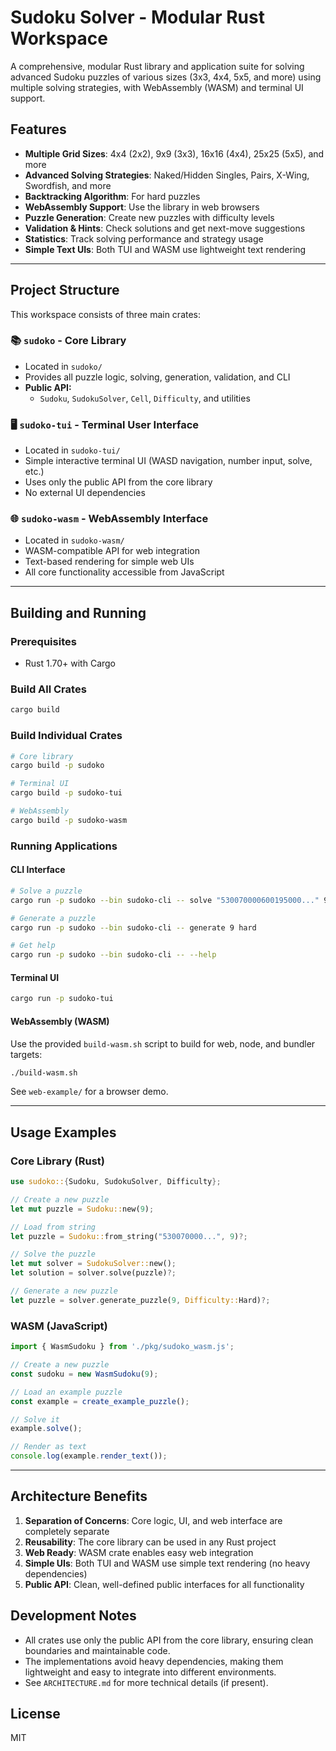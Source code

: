 # Sudoku Solver - Modular Rust Workspace

A comprehensive, modular Rust library and application suite for solving advanced Sudoku puzzles of various sizes (3x3, 4x4, 5x5, and more) using multiple solving strategies, with WebAssembly (WASM) and terminal UI support.

## Features

- **Multiple Grid Sizes**: 4x4 (2x2), 9x9 (3x3), 16x16 (4x4), 25x25 (5x5), and more
- **Advanced Solving Strategies**: Naked/Hidden Singles, Pairs, X-Wing, Swordfish, and more
- **Backtracking Algorithm**: For hard puzzles
- **WebAssembly Support**: Use the library in web browsers
- **Puzzle Generation**: Create new puzzles with difficulty levels
- **Validation & Hints**: Check solutions and get next-move suggestions
- **Statistics**: Track solving performance and strategy usage
- **Simple Text UIs**: Both TUI and WASM use lightweight text rendering

---

## Project Structure

This workspace consists of three main crates:

### 📚 `sudoko` - Core Library
- Located in `sudoko/`
- Provides all puzzle logic, solving, generation, validation, and CLI
- **Public API:**
  - `Sudoku`, `SudokuSolver`, `Cell`, `Difficulty`, and utilities

### 🖥️ `sudoko-tui` - Terminal User Interface
- Located in `sudoko-tui/`
- Simple interactive terminal UI (WASD navigation, number input, solve, etc.)
- Uses only the public API from the core library
- No external UI dependencies

### 🌐 `sudoko-wasm` - WebAssembly Interface
- Located in `sudoko-wasm/`
- WASM-compatible API for web integration
- Text-based rendering for simple web UIs
- All core functionality accessible from JavaScript

---

## Building and Running

### Prerequisites
- Rust 1.70+ with Cargo

### Build All Crates
```bash
cargo build
```

### Build Individual Crates
```bash
# Core library
cargo build -p sudoko

# Terminal UI
cargo build -p sudoko-tui

# WebAssembly
cargo build -p sudoko-wasm
```

### Running Applications

#### CLI Interface
```bash
# Solve a puzzle
cargo run -p sudoko --bin sudoko-cli -- solve "530070000600195000..." 9

# Generate a puzzle
cargo run -p sudoko --bin sudoko-cli -- generate 9 hard

# Get help
cargo run -p sudoko --bin sudoko-cli -- --help
```

#### Terminal UI
```bash
cargo run -p sudoko-tui
```

#### WebAssembly (WASM)
Use the provided `build-wasm.sh` script to build for web, node, and bundler targets:
```bash
./build-wasm.sh
```
See `web-example/` for a browser demo.

---

## Usage Examples

### Core Library (Rust)
```rust
use sudoko::{Sudoku, SudokuSolver, Difficulty};

// Create a new puzzle
let mut puzzle = Sudoku::new(9);

// Load from string
let puzzle = Sudoku::from_string("530070000...", 9)?;

// Solve the puzzle
let mut solver = SudokuSolver::new();
let solution = solver.solve(puzzle)?;

// Generate a new puzzle
let puzzle = solver.generate_puzzle(9, Difficulty::Hard)?;
```

### WASM (JavaScript)
```javascript
import { WasmSudoku } from './pkg/sudoko_wasm.js';

// Create a new puzzle
const sudoku = new WasmSudoku(9);

// Load an example puzzle
const example = create_example_puzzle();

// Solve it
example.solve();

// Render as text
console.log(example.render_text());
```

---

## Architecture Benefits

1. **Separation of Concerns**: Core logic, UI, and web interface are completely separate
2. **Reusability**: The core library can be used in any Rust project
3. **Web Ready**: WASM crate enables easy web integration
4. **Simple UIs**: Both TUI and WASM use simple text rendering (no heavy dependencies)
5. **Public API**: Clean, well-defined public interfaces for all functionality

## Development Notes

- All crates use only the public API from the core library, ensuring clean boundaries and maintainable code.
- The implementations avoid heavy dependencies, making them lightweight and easy to integrate into different environments.
- See `ARCHITECTURE.md` for more technical details (if present).

## License

MIT
